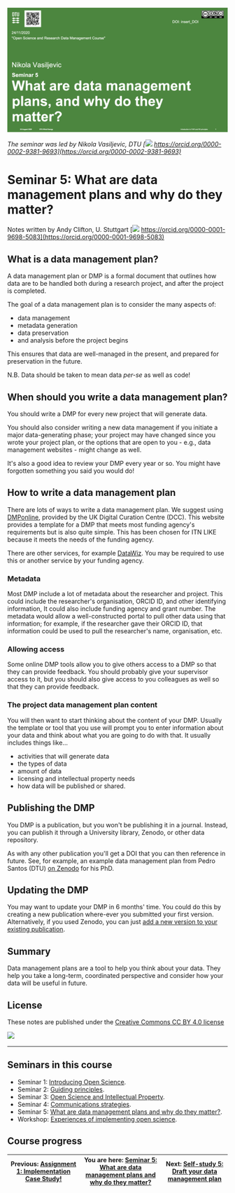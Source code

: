 [![](../seminar_05_slides_draft.png)](../beamer/main.pdf)

_The seminar was led by Nikola Vasiljevic, DTU [![](https://orcid.org/sites/default/files/images/orcid_16x16.png) https://orcid.org/0000-0002-9381-9693](https://orcid.org/0000-0002-9381-9693)_

# Seminar 5: What are data management plans and why do they matter?
Notes written by Andy Clifton, U. Stuttgart [![](https://orcid.org/sites/default/files/images/orcid_16x16.png) https://orcid.org/0000-0001-9698-5083](https://orcid.org/0000-0001-9698-5083)

## What is a data management plan?

A data management plan or DMP is a formal document that outlines how data are to be handled both during a research project, and after the project is completed.

The goal of a data management plan is to consider the many aspects of: 
 * data management
 * metadata generation
 * data preservation
 * and analysis before the project begins

This ensures that data are well-managed in the present, and prepared for preservation in the future.

N.B. Data should be taken to mean data _per-se_ as well as code!

## When should you write a data management plan?
You should write a DMP for every new project that will generate data.

You should also consider writing a new data management if you initiate a major data-generating phase; your project may have changed since you wrote your project plan, or the options that are open to you - e.g., data management websites - might change as well.

It's also a good idea to review your DMP every year or so. You might have forgotten something you said you would do!

## How to write a data management plan

There are lots of ways to write a data management plan. We suggest using [DMPonline](https://dmponline.dcc.ac.uk/), provided by the UK Digital Curation Centre (DCC). This website provides a template for a DMP that meets most funding agency's requirements but is also quite simple. This has been chosen for ITN LIKE because it meets the needs of the funding agency.

There are other services, for example [DataWiz](https://datawiz.leibniz-psychology.org/DataWiz/). You may be required to use this or another service by your funding agency.

### Metadata
Most DMP include a lot of metadata about the researcher and project. This could include the researcher's organisation, ORCID ID, and other identifying information, It could also include funding agency and grant number. The metadata would allow a well-constructed portal to pull other data using that information; for example, if the researcher gave their ORCID ID, that information could be used to pull the researcher's name, organisation, etc.

### Allowing access
Some online DMP tools allow you to give others access to a DMP so that they can provide feedback. You should probably give your supervisor access to it, but you should also give access to you colleagues as well so that they can provide feedback.

### The project data management plan content
You will then want to start thinking about the content of your DMP. Usually the template or tool that you use will prompt you to enter information about your data and think about what you are going to do with that. It usually includes things like...
- activities that will generate data
- the types of data
- amount of data
- licensing and intellectual property needs
- how data will be published or shared.

## Publishing the DMP
You DMP is a publication, but you won't be publishing it in a journal. Instead, you can publish it through a University library, Zenodo, or other data repository. 

As with any other publication you'll get a DOI that you can then reference in future. See, for example, an example data management plan from Pedro Santos (DTU) [on Zenodo](https://zenodo.org/record/4009127) for his PhD.

## Updating the DMP
You may want to update your DMP in 6 months' time. You could do this by creating a new publication where-ever you submitted your first version. Alternatively, if you used Zenodo, you can just [add a new version to your existing publication](https://help.zenodo.org/#versioning). 

## Summary
Data management plans are a tool to help you think about your data. They help you take a long-term, coordinated perspective and consider how your data will be useful in future.

## License
These notes are published under the [Creative Commons CC BY 4.0 license](https://creativecommons.org/licenses/by/4.0/)

![](https://mirrors.creativecommons.org/presskit/buttons/80x15/png/by-sa.png)

---

## Seminars in this course
- Seminar 1: [Introducing Open Science](../../01_seminar1/notes/readme.md).
- Seminar 2: [Guiding principles](../../03_seminar2/notes/readme.md).
- Seminar 3: [Open Science and Intellectual Property](../../05_seminar3/notes/readme.md).
- Seminar 4: [Communications strategies](../../07_seminar4/notes/readme.md).
- Seminar 5: [What are data management plans and why do they matter?](../../10_seminar5/notes/readme.md).
- Workshop: [Experiences of implementing open science](../../12_workshop1/notes/readme.md).

## Course progress
| Previous: [Assignment 1: Implementation Case Study!](../../09_assignment1/readme.md) | You are here: [Seminar 5: What are data management plans and why do they matter?](../readme.md) | Next: [Self-study 5: Draft your data management plan](../../11_selfstudy5/readme.md) |
| -- | -- | -- |

